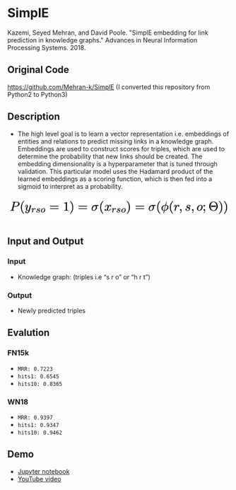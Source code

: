 # SimplE
Kazemi, Seyed Mehran, and David Poole. "SimplE embedding for link prediction in knowledge graphs." Advances in Neural Information Processing Systems. 2018.
## Original Code
https://github.com/Mehran-k/SimplE (I converted this repository from Python2 to Python3)

## Description
- The high level goal is to learn a vector representation i.e. embeddings of entities and relations to predict missing links in a knowledge graph.
Embeddings are used to construct scores for triples, which are used to determine the probability that new links should be created. The embedding dimensionality
is a hyperparameter that is tuned through validation. This particular model uses the Hadamard product of the learned embeddings as a scoring function, which is then fed into a sigmoid to interpret as a probability.

![figure](simple_img.png)
## Input and Output
### Input
- Knowledge graph: (triples i.e “s r o” or “h r t”)
### Output
- Newly predicted triples

## Evalution
### FN15k
- `MRR: 0.7223`
- `hits1: 0.6545`
- `hits10: 0.8365`
### WN18
- `MRR: 0.9397`
- `hits1: 0.9347`
- `hits10: 0.9462`

## Demo
- [Jupyter notebook](simple_notebook.ipynb)
- [YouTube video](https://youtu.be/DC7akW77Ueo)

